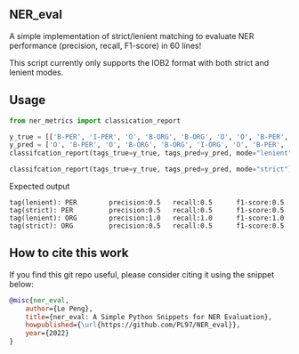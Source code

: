 ## NER_eval
A simple implementation of strict/lenient matching to evaluate NER performance (precision, recall, F1-score) in 60 lines!

This script currently only supports the IOB2 format with both strict and lenient modes.


## Usage

```python
from ner_metrics import classication_report

y_true = [['B-PER', 'I-PER', 'O', 'B-ORG', 'B-ORG', 'O', 'O', 'B-PER', 'I-PER', 'O']]
y_pred = ['O', 'B-PER', 'O', 'B-ORG', 'B-ORG', 'I-ORG', 'O', 'B-PER', 'I-PER', 'O']
classifcation_report(tags_true=y_true, tags_pred=y_pred, mode="lenient") # for lenient match

classifcation_report(tags_true=y_true, tags_pred=y_pred, mode="strict") # for strict match

```
Expected output
```
tag(lenient): PER        precision:0.5   recall:0.5      f1-score:0.5
tag(strict): PER         precision:0.5   recall:0.5      f1-score:0.5
tag(lenient): ORG        precision:1.0   recall:1.0      f1-score:1.0
tag(strict): ORG         precision:0.5   recall:0.5      f1-score:0.5
```

## How to cite this work

If you find this git repo useful, please consider citing it using the snippet below:
```bibtex
@misc{ner_eval,
    author={Le Peng},
    title={ner_eval: A Simple Python Snippets for NER Evaluation},
    howpublished={\url{https://github.com/PL97/NER_eval}},
    year={2022}
}